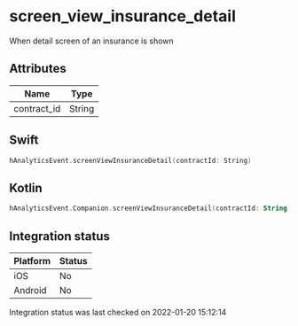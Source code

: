 # screen_view_insurance_detail
When detail screen of an insurance is shown

## Attributes

| Name      | Type |
| ----------- | ----------- |
| contract_id      | String       |

## Swift

```swift
hAnalyticsEvent.screenViewInsuranceDetail(contractId: String)
```

## Kotlin

```kotlin
hAnalyticsEvent.Companion.screenViewInsuranceDetail(contractId: String)
```

## Integration status

| Platform      | Status |
| ----------- | ----------- |
| iOS      |    No    |
| Android      | No       |

Integration status was last checked on 2022-01-20 15:12:14